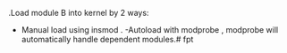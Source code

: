 .Load module B into kernel by 2 ways:
- Manual load using insmod .
-Autoload with modprobe , modprobe will automatically handle dependent modules.# fpt
